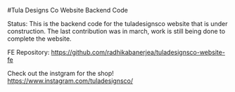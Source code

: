 #Tula Designs Co Website Backend Code

Status: This is the backend code for the tuladesignsco website that is under construction. The last contribution was in march, work is still being done to complete the website. 

FE Repository: https://github.com/radhikabanerjea/tuladesignsco-website-fe

Check out the instgram for the shop! https://www.instagram.com/tuladesignsco/

